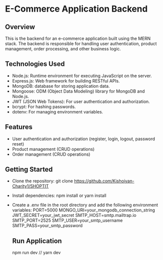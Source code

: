 # E-Commerce Application Backend

## Overview
This is the backend for an e-commerce application built using the MERN stack. The backend is responsible for handling user authentication, product management, order processing, and other business logic.

## Technologies Used
* Node.js: Runtime environment for executing JavaScript on the server.
* Express.js: Web framework for building RESTful APIs.
* MongoDB: database for storing application data.
* Mongoose: ODM (Object Data Modeling) library for MongoDB and Node.js.
* JWT (JSON Web Tokens): For user authentication and authorization.
* bcrypt: For hashing passwords.
* dotenv: For managing environment variables.
  
## Features
* User authentication and authorization (register, login, logout, password reset)
* Product management (CRUD operations)
* Order management (CRUD operations)

## Getting Started
* Clone the repository: git clone https://github.com/Kishoiyan-Charity1/SHOPTIT
* Install dependencies: npm install or yarn install
* Create a .env file in the root directory and add the following environment variables:
   PORT=5000
   MONGO_URI=your_mongodb_connection_string
   JWT_SECRET=your_jwt_secret
   SMTP_HOST=smtp.mailtrap.io
   SMTP_PORT=2525
   SMTP_USER=your_smtp_username
   SMTP_PASS=your_smtp_password

  ## Run Application
  npm run dev // yarn dev


